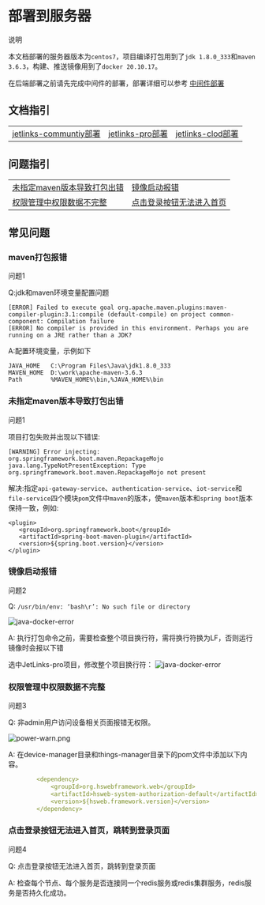 #   部署到服务器
<div class='explanation primary'>
  <p class='explanation-title-warp'>
    <span class='iconfont icon-bangzhu explanation-icon'></span>
    <span class='explanation-title font-weight'>说明</span>
  </p>
  
本文档部署的服务器版本为`centos7`，项目编译打包用到了`jdk 1.8.0_333`和`maven 3.6.3`，构建、推送镜像用到了`docker 20.10.17`。

在后端部署之前请先完成中间件的部署，部署详细可以参考 <a href="/dev-guide/middleware-deploy.html">中间件部署</a>

</div>


## 文档指引
<table>
<tr>
   <td><a href="/dev-guide/deploy-communtiy.html#jetlinks-communtiy部署">jetlinks-communtiy部署</a></td>
   <td><a href="/dev-guide/deploy-pro.html#jetlinks-pro部署">jetlinks-pro部署</a></td>
   <td><a href="/dev-guide/deploy-cloud.html#jetlinks-cloud部署">jetlinks-clod部署</a></td>
</tr>

</table>



## 问题指引
<table>
<tr>
    <td><a href="/dev-guide/java-deploy.html#未指定maven版本导致打包出错">未指定maven版本导致打包出错</a></td>
      <td><a href="/dev-guide/java-deploy.html#镜像启动报错">镜像启动报错</a></td>
</tr>
<tr>
    <td><a href="/dev-guide/java-deploy.html#权限管理中权限数据不完整">权限管理中权限数据不完整</a></td>
    <td><a href="/dev-guide/java-deploy.html#点击登录按钮无法进入首页，跳转到登录页面">点击登录按钮无法进入首页</a></td>
</tr>
</table>
















## 常见问题

### maven打包报错
<div class='explanation warning'>
  <p class='explanation-title-warp'>
    <span class='iconfont icon-bangzhu explanation-icon'></span>
    <span class='explanation-title font-weight'>问题1</span>
  </p>
Q:jdk和maven环境变量配置问题

```shell
[ERROR] Failed to execute goal org.apache.maven.plugins:maven-compiler-plugin:3.1:compile (default-compile) on project common-component: Compilation failure
[ERROR] No compiler is provided in this environment. Perhaps you are running on a JRE rather than a JDK?
```
A:配置环境变量，示例如下
```shell
JAVA_HOME   C:\Program Files\Java\jdk1.8.0_333
MAVEN_HOME  D:\work\apache-maven-3.6.3
Path        %MAVEN_HOME%\bin,%JAVA_HOME%\bin
```
</div>

### 未指定maven版本导致打包出错
<div class='explanation warning'>
  <p class='explanation-title-warp'>
    <span class='iconfont icon-bangzhu explanation-icon'></span>
    <span class='explanation-title font-weight'>问题1</span>
  </p>
项目打包失败并出现以下错误:

```shell
[WARNING] Error injecting: org.springframework.boot.maven.RepackageMojo
java.lang.TypeNotPresentException: Type org.springframework.boot.maven.RepackageMojo not present
```
解决:指定`api-gateway-service`、`authentication-service`、`iot-service`和`file-service`四个模块`pom`文件中`maven`的版本，使`maven`版本和`spring boot`版本保持一致，例如:
```shell
<plugin>
   <groupId>org.springframework.boot</groupId>
   <artifactId>spring-boot-maven-plugin</artifactId>
   <version>${spring.boot.version}</version>
</plugin>
```
</div>

### 镜像启动报错 
<div class='explanation warning'>
  <p class='explanation-title-warp'>
    <span class='iconfont icon-bangzhu explanation-icon'></span>
    <span class='explanation-title font-weight'>问题2</span>
  </p>

Q: `/usr/bin/env: ‘bash\r’: No such file or directory`

![java-docker-error](./images/java-docker-error.png)

A: 执行打包命令之前，需要检查整个项目换行符，需将换行符换为LF，否则运行镜像时会报以下错

</div>


选中JetLinks-pro项目，修改整个项目换行符：
![java-docker-error](./images/config-LF.png)

### 权限管理中权限数据不完整
<div class='explanation warning'>
  <p class='explanation-title-warp'>
    <span class='iconfont icon-bangzhu explanation-icon'></span>
    <span class='explanation-title font-weight'>问题3</span>
  </p>

Q: 非admin用户访问设备相关页面报错无权限。

![power-warn.png](./images/power-warn.png)


A: 在device-manager目录和things-manager目录下的pom文件中添加以下内容。

```yaml
        <dependency>
            <groupId>org.hswebframework.web</groupId>
            <artifactId>hsweb-system-authorization-default</artifactId>
            <version>${hsweb.framework.version}</version>
        </dependency>
```

</div>

### 点击登录按钮无法进入首页，跳转到登录页面
<div class='explanation warning'>
  <p class='explanation-title-warp'>
    <span class='iconfont icon-bangzhu explanation-icon'></span>
    <span class='explanation-title font-weight'>问题4</span>
  </p>
Q: 点击登录按钮无法进入首页，跳转到登录页面

A: 检查每个节点、每个服务是否连接同一个redis服务或redis集群服务，redis服务是否持久化成功。

</div>
